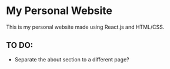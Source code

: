 # My Personal Website

This is my personal website made using React.js and HTML/CSS.  

## TO DO:
- Separate the about section to a different page?
